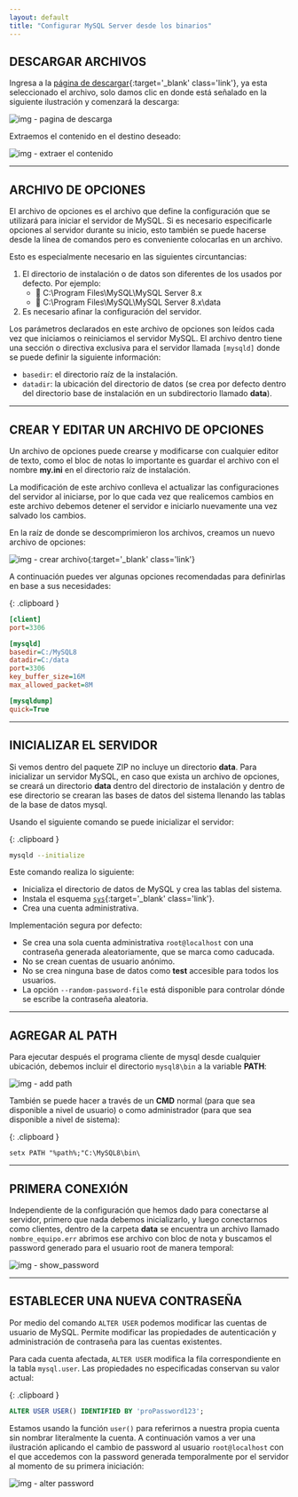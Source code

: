 ```yaml
---
layout: default
title: "Configurar MySQL Server desde los binarios"
---
```


## DESCARGAR ARCHIVOS

Ingresa a la [página de descargar](https://dev.mysql.com/downloads/file/?id=509736){:target='_blank' class='link'}, ya esta seleccionado el archivo, solo damos clic en donde está señalado en la siguiente ilustración y comenzará la descarga:

![img - pagina de descarga](assets/01.png)

Extraemos el contenido en el destino deseado:

![img - extraer el contenido](assets/02.png)

---

## ARCHIVO DE OPCIONES

El archivo de opciones es el archivo que define la configuración que se utilizará para iniciar el servidor de MySQL. Si es necesario especificarle opciones al servidor durante su inicio, esto también se puede hacerse desde la línea de comandos pero es conveniente colocarlas en un archivo.

Esto es especialmente necesario en las siguientes circuntancias:

1. El directorio de instalación o de datos son diferentes de los usados por defecto. Por ejemplo:
	- 📁 C:\Program Files\MySQL\MySQL Server 8.x
	- 📁 C:\Program Files\MySQL\MySQL Server 8.x\data
2. Es necesario afinar la configuración del servidor.

Los parámetros declarados en este archivo de opciones son leídos cada vez que iniciamos o reiniciamos el servidor MySQL. El archivo dentro tiene una sección o directiva exclusiva para el servidor llamada `[mysqld]` donde se puede definir la siguiente información:

- `basedir`: el directorio raíz de la instalación.
- `datadir`: la ubicación del directorio de datos (se crea por defecto dentro del directorio base de instalación en un subdirectorio llamado **data**).

---

## CREAR Y EDITAR UN ARCHIVO DE OPCIONES

Un archivo de opciones puede crearse y modificarse con cualquier editor de texto, como el bloc de notas lo importante es guardar el archivo con el nombre **my.ini** en el directorio raíz de instalación.

La modificación de este archivo conlleva el actualizar las configuraciones del servidor al iniciarse, por lo que cada vez que realicemos cambios en este archivo debemos detener el servidor e iniciarlo nuevamente una vez salvado los cambios.

En la raíz de donde se descomprimieron los archivos, creamos un nuevo archivo de opciones:

![img - crear archivo](assets/03.png){:target='_blank' class='link'}

A continuación puedes ver algunas opciones recomendadas para definirlas en base a sus necesidades:

{: .clipboard }
```ini
[client]
port=3306

[mysqld]
basedir=C:/MySQL8
datadir=C:/data
port=3306
key_buffer_size=16M
max_allowed_packet=8M

[mysqldump]
quick=True
```

---

## INICIALIZAR EL SERVIDOR

Si vemos dentro del paquete ZIP no incluye un directorio **data**. Para inicializar un servidor MySQL, en caso que exista un archivo de opciones, se creará un directorio **data** dentro del directorio de instalación y dentro de ese directorio se crearan las bases de datos del sistema llenando las tablas de la base de datos mysql.

Usando el siguiente comando se puede inicializar el servidor:

{: .clipboard }
```bash
mysqld --initialize
```

Este comando realiza lo siguiente:

- Inicializa el directorio de datos de MySQL y crea las tablas del sistema.
- Instala el esquema [`sys`](https://dev.mysql.com/doc/refman/8.0/en/sys-schema.html){:target='_blank' class='link'}.
- Crea una cuenta administrativa.

Implementación segura por defecto:

- Se crea una sola cuenta administrativa `root@localhost` con una contraseña generada aleatoriamente, que se marca como caducada.
- No se crean cuentas de usuario anónimo.
- No se crea ninguna base de datos como **test** accesible para todos los usuarios.
- La opción `--random-password-file` está disponible para controlar dónde se escribe la contraseña aleatoria.

---

## AGREGAR AL PATH

Para ejecutar después el programa cliente de mysql desde cualquier ubicación, debemos incluir el directorio `mysql8\bin` a la variable **PATH**:

![img - add path](assets/add_path.png)

También se puede hacer a través de un **CMD** normal (para que sea disponible a nivel de usuario) o como administrador (para que sea disponible a nivel de sistema):

{: .clipboard }
```plaintext
setx PATH "%path%;"C:\MySQL8\bin\
```

---

## PRIMERA CONEXIÓN

Independiente de la configuración que hemos dado para conectarse al servidor, primero que nada debemos inicializarlo, y luego conectarnos como clientes, dentro de la carpeta **data** se encuentra un archivo llamado `nombre_equipo.err` abrimos ese archivo con bloc de nota y buscamos el password generado para el usuario root de manera temporal:

![img - show_password](assets/show_first_password.png)


---

## ESTABLECER UNA NUEVA CONTRASEÑA

Por medio del comando `ALTER USER` podemos modificar las cuentas de usuario de MySQL. Permite modificar las propiedades de autenticación y administración de contraseña para las cuentas existentes.

Para cada cuenta afectada, `ALTER USER` modifica la fila correspondiente en la tabla `mysql.user`. Las propiedades no especificadas conservan su valor actual:

{: .clipboard }
```sql
ALTER USER USER() IDENTIFIED BY 'proPassword123';
```

Estamos usando la función `user()` para referirnos a nuestra propia cuenta sin nombrar literalmente la cuenta. A continuación vamos a ver una ilustración aplicando el cambio de password al usuario `root@localhost` con el que accedemos con la password generada temporalmente por el servidor al momento de su primera iniciación:

![img - alter password](assets/alter_password.png)